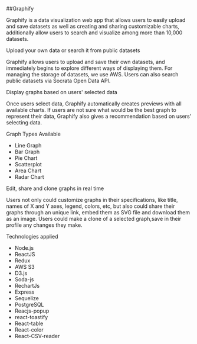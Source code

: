 ##Graphify

Graphify is a data visualization web app that allows users to easily upload and save datasets as well as creating and sharing customizable charts, additionally allow users to search and visualize among more than 10,000 datasets.

Upload your own data or search it from public datasets

Graphify allows users to upload and save their own datasets, and immediately begins to explore different ways of displaying them. For managing the storage of datasets, we use AWS. Users can also search public datasets via Socrata Open Data API. 

Display graphs based on users' selected data

Once users select data, Graphify automatically creates previews with all available charts. If users are not sure what would be the best graph to represent their data, Graphify also gives a recommendation based on users' selecting data.

Graph Types Available

- Line Graph
- Bar Graph
- Pie Chart
- Scatterplot
- Area Chart
- Radar Chart

Edit, share and clone graphs in real time

Users not only could customize graphs in their specifications, like title, names of X and Y axes, legend, colors, etc, but also could share their graphs through an unique link, embed them as SVG file and download them as an image. Users could make a clone of a selected graph,save in their profile any changes they make.

Technologies applied 

- Node.js
- ReactJS
- Redux
- AWS S3
- D3.js
- Soda-js
- RechartJs
- Express
- Sequelize
- PostgreSQL
- Reacjs-popup
- react-toastify
- React-table
- React-color
- React-CSV-reader
